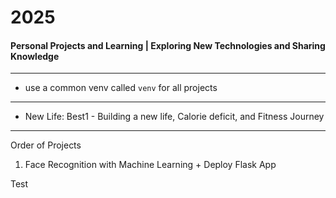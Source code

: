 # 2025
#### Personal Projects and Learning | Exploring New Technologies and Sharing Knowledge

---

- use a common venv called `venv` for all projects

--- 

- New Life: Best1 -  Building a new life, Calorie deficit, and Fitness Journey

---
Order of Projects

1. Face Recognition with Machine Learning + Deploy Flask App


Test